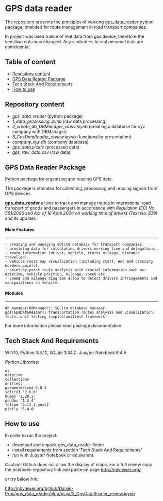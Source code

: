 
# GPS data reader

The repository presents the principles of working gps_data_reader python package, intended for route management in road transport companies. 

In project was used a slice of real data from gps device, therefore the sensitive data was changed.
Any similarities to real personal data are coincidental.

## Table of content

* [Repository content](#Repository-content)
* [GPS Data Reader Package](#GPS-Data-Reader-Package)
* [Tech Stack And Requirements](#Tech-Stack-And-Requirements)
* [How to use](#How-to-use)
## Repository content

- *gps_data_reader* (python package)
- *1_data_processing.ipynb* (raw data processing)
- *2_create_db_DBManager_class.ipynb*  (creating a database for xyz company with DBManager)
- *3_GpsDataReader_review.ipynb* (functionality presentation)
- *company_xyz.db* (company database)
- *gps_data.pickle* (processed data)
- *gps_raw_data.csv* (raw data)
## GPS Data Reader Package

Python package for organizing and reading GPS data.

The package is intended for collecting, processing and reading signals from GPS devices.

**gps_data_reader** allows to track and manage routes in international road transport of goods and passengers
in accordance with *Regulation (EC) No 561/2006* and *Act of 16 April 2004 on working time of drivers (Text No. 879)* and its updates.

#### Main Features
-------------
    - creating and managing SQlite database for transport companies.
    - providing data for calculating drivers working time and delegations.
    - route information (driver, vehicle, trucks mileage, distance travelled).
    - vehicle route map visualization (including start, end and crossing borders points).
    - point-by-point route analysis with crucial information such as: datetime, vehicle position, mileage, speed etc.
    - speed and mileage diagrams allow to detect drivers infringements and manipulations on vehicle.
    
 #### Modules
-------------
    db_manager(DBManager): SQLite database manager.
    gps(GpsDataReader): transportation routes analysis and visualization.
    tests: unit testing samples(unittest framework)

For more information please read package documentation.
## Tech Stack And Requirements

WIN10, Python 3.8.12, SQLite 3.34.0, Jupyter Notebook 6.4.5

*Python Libraries:*
    
    os
    datetime
    collections
    unittest
    parameterized 0.8.1
    sqlite3 '2.6.0'
    numpy '1.20.1'
    pandas '1.3.4'
    folium '0.12.1.post1'
    plotly '5.4.0'



## How to use
In order to run the project:
- download and unpack gps_data_reader folder
- install requirements from section 'Tech Stack And Requirements'
- run with Jupyter Notebook or equivalent.

Caution! Github does not allow the display of maps. For a full review copy the notebook repository link and paste on page http://nbviewer.org/ 

or try below link:

http://nbviewer.org/github/Daniel-Prus/gps_data_reader/blob/main/3_GpsDataReader_review.ipynb